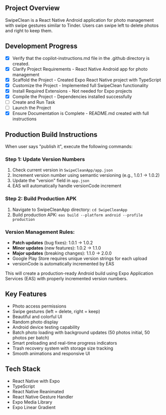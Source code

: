 <!-- SwipeClean React Native Project Instructions -->

## Project Overview
SwipeClean is a React Native Android application for photo management with swipe gestures similar to Tinder. Users can swipe left to delete photos and right to keep them.

## Development Progress
- [x] Verify that the copilot-instructions.md file in the .github directory is created.
- [x] Clarify Project Requirements - React Native Android app for photo management
- [x] Scaffold the Project - Created Expo React Native project with TypeScript
- [x] Customize the Project - Implemented full SwipeClean functionality
- [x] Install Required Extensions - Not needed for Expo projects
- [x] Compile the Project - Dependencies installed successfully
- [ ] Create and Run Task
- [ ] Launch the Project
- [x] Ensure Documentation is Complete - README.md created with full instructions

## Production Build Instructions
When user says "publish it", execute the following commands:

### Step 1: Update Version Numbers
1. Check current version in `SwipeCleanApp/app.json`
2. Increment version number using semantic versioning (e.g., 1.0.1 → 1.0.2)
3. Update the "version" field in `app.json`
4. EAS will automatically handle versionCode increment

### Step 2: Build Production APK
1. Navigate to SwipeCleanApp directory: `cd SwipeCleanApp`
2. Build production APK: `eas build --platform android --profile production`

### Version Management Rules:
- **Patch updates** (bug fixes): 1.0.1 → 1.0.2
- **Minor updates** (new features): 1.0.2 → 1.1.0  
- **Major updates** (breaking changes): 1.1.0 → 2.0.0
- Google Play Store requires unique version strings for each upload
- versionCode is automatically incremented by EAS

This will create a production-ready Android build using Expo Application Services (EAS) with properly incremented version numbers.

## Key Features
- Photo access permissions
- Swipe gestures (left = delete, right = keep)
- Beautiful and colorful UI
- Random photo display
- Android device testing capability
- Batch photo loading with background updates (50 photos initial, 50 photos per batch)
- Smart preloading and real-time progress indicators
- Trash recovery system with storage size tracking
- Smooth animations and responsive UI

## Tech Stack
- React Native with Expo
- TypeScript
- React Native Reanimated
- React Native Gesture Handler
- Expo Media Library
- Expo Linear Gradient
